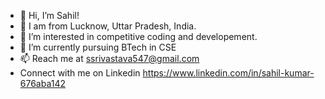 - 👋 Hi, I’m Sahil!
- 📍 I am from Lucknow, Uttar Pradesh, India.
- 👀 I’m interested in competitive coding and developement.
- 🌱 I’m currently pursuing BTech in CSE
- 📫 Reach me at ssrivastava547@gmail.com
- Connect with me on Linkedin https://www.linkedin.com/in/sahil-kumar-676aba142

<!---
TheWiz-12/TheWiz-12 is a ✨ special ✨ repository because its `README.md` (this file) appears on your GitHub profile.
You can click the Preview link to take a look at your changes.
--->
